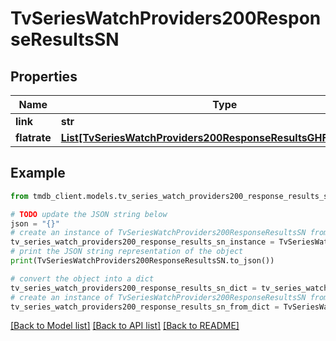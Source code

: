 # TvSeriesWatchProviders200ResponseResultsSN


## Properties

Name | Type | Description | Notes
------------ | ------------- | ------------- | -------------
**link** | **str** |  | [optional] 
**flatrate** | [**List[TvSeriesWatchProviders200ResponseResultsGHFlatrateInner]**](TvSeriesWatchProviders200ResponseResultsGHFlatrateInner.md) |  | [optional] 

## Example

```python
from tmdb_client.models.tv_series_watch_providers200_response_results_sn import TvSeriesWatchProviders200ResponseResultsSN

# TODO update the JSON string below
json = "{}"
# create an instance of TvSeriesWatchProviders200ResponseResultsSN from a JSON string
tv_series_watch_providers200_response_results_sn_instance = TvSeriesWatchProviders200ResponseResultsSN.from_json(json)
# print the JSON string representation of the object
print(TvSeriesWatchProviders200ResponseResultsSN.to_json())

# convert the object into a dict
tv_series_watch_providers200_response_results_sn_dict = tv_series_watch_providers200_response_results_sn_instance.to_dict()
# create an instance of TvSeriesWatchProviders200ResponseResultsSN from a dict
tv_series_watch_providers200_response_results_sn_from_dict = TvSeriesWatchProviders200ResponseResultsSN.from_dict(tv_series_watch_providers200_response_results_sn_dict)
```
[[Back to Model list]](../README.md#documentation-for-models) [[Back to API list]](../README.md#documentation-for-api-endpoints) [[Back to README]](../README.md)


